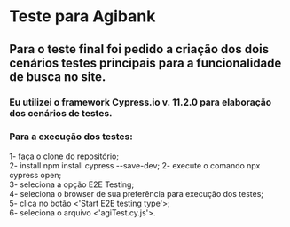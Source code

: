 # Teste para Agibank

## Para o teste final foi pedido a criação dos dois cenários testes principais para a funcionalidade de busca no site.

### Eu utilizei o framework Cypress.io v. 11.2.0 para elaboração dos cenários de testes.

### Para a execução dos testes:<br/>
1- faça o clone do repositório;<br/>
2- install npm install cypress --save-dev;
2- execute o comando npx cypress open;<br/>
3- seleciona a opção E2E Testing;<br/>
4- seleciona o browser de sua preferência para execução dos testes;<br/>
5- clica no botão <'Start E2E testing type'>;<br/>
6- seleciona o arquivo <'agiTest.cy.js'>.
